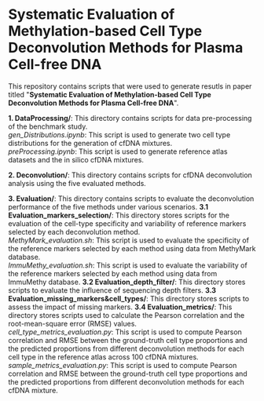 Systematic Evaluation of Methylation-based Cell Type Deconvolution Methods for Plasma Cell-free DNA
=================================================================================
This repository contains scripts that were used to generate resutls in paper titled "**Systematic Evaluation of Methylation-based Cell Type Deconvolution Methods for Plasma Cell-free DNA**".  

**1. DataProcessing/**: This directory contains scripts for data pre-processing of the benchmark study.<br>
  _gen_Distributions.ipynb_: This script is used to generate two cell type distributions for the generation of cfDNA mixtures.<br>
  _preProcessing.ipynb_: This script is used to generate reference atlas datasets and the in silico cfDNA mixtures.
  
**2. Deconvolution/**: This directory contains scripts for cfDNA deconvolution analysis using the five evaluated methods.

**3. Evaluation/**: This directory contains scripts to evaluate the deconvolution performance of the five methods under various scenarios.
   **3.1 Evaluation_markers_selection/**: This directory stores scripts for the evaluation of the cell-type specificity and variability of reference markers selected by each deconvolution method.<br>
  _MethyMark_evaluation.sh_: This script is used to evaluate the specificity of the reference markers selected by each method using data from MethyMark database.<br>
  _ImmuMethy_evaluation.sh_: This script is used to evaluate the variability of the reference markers selected by each method using data from ImmuMethy database.
   **3.2 Evaluation_depth_filter/**: This directory stores scripts to evaluate the influence of sequencing depth filters.
   **3.3 Evaluation_missing_markers&cell_types/**: This directory stores scripts to assess the impact of missing markers.
   **3.4 Evaluation_metrics/**: This directory stores scripts used to calculate the Pearson correlation and the root-mean-square error (RMSE) values.<br>
    _cell_type_metrics_evaluation.py_: This script is used to compute Pearson correlation and RMSE between the ground-truth cell type proportions and the predicted proportions from different deconvolution methods for each cell type in the reference atlas across 100 cfDNA mixtures.<br>
    _sample_metrics_evaluation.py_: This script is used to compute Pearson correlation and RMSE between the ground-truth cell type proportions and the predicted proportions from different deconvolution methods for each cfDNA mixture.
